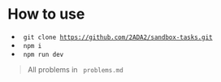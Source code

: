 # How to use

* <code> git clone https://github.com/2ADA2/sandbox-tasks.git </code>
* <code> npm i </code>
* <code> npm run dev </code>

> All problems in <code> problems.md </code>
